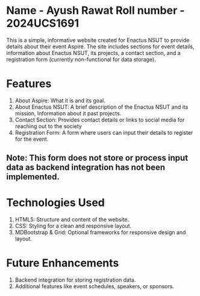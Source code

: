 # Name - Ayush Rawat Roll number - 2024UCS1691

This is a simple, informative website created for Enactus NSUT to provide details about their event Aspire. The site includes sections for event details, information about Enactus NSUT, its projects, a contact section, and a registration form (currently non-functional for data storage).

# Features
1. About Aspire: What it is and its goal.
2. About Enactus NSUT: A brief description of the Enactus NSUT and its mission, Information about it past projects.
3. Contact Section: Provides contact details or links to social media for reaching out to the society
4. Registration Form: A form where users can input their details to register for the event.
## Note: This form does not store or process input data as backend integration has not been implemented.

# Technologies Used
1. HTML5: Structure and content of the website.
2. CSS: Styling for a clean and responsive layout.
3. MDBootstrap & Grid: Optional frameworks for responsive design and layout.

# Future Enhancements
1. Backend integration for storing registration data.
2. Additional features like event schedules, speakers, or sponsors.
